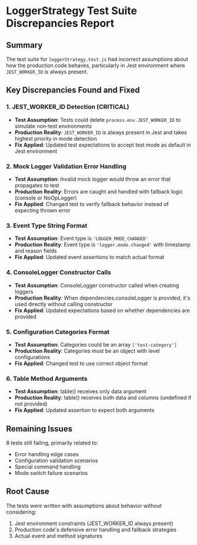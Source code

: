 # LoggerStrategy Test Suite Discrepancies Report

## Summary
The test suite for `loggerStrategy.test.js` had incorrect assumptions about how the production code behaves, particularly in Jest environment where `JEST_WORKER_ID` is always present.

## Key Discrepancies Found and Fixed

### 1. JEST_WORKER_ID Detection (CRITICAL)
- **Test Assumption**: Tests could delete `process.env.JEST_WORKER_ID` to simulate non-test environments
- **Production Reality**: `JEST_WORKER_ID` is always present in Jest and takes highest priority in mode detection
- **Fix Applied**: Updated test expectations to accept test mode as default in Jest environment

### 2. Mock Logger Validation Error Handling
- **Test Assumption**: Invalid mock logger would throw an error that propagates to test
- **Production Reality**: Errors are caught and handled with fallback logic (console or NoOpLogger)
- **Fix Applied**: Changed test to verify fallback behavior instead of expecting thrown error

### 3. Event Type String Format
- **Test Assumption**: Event type is `'LOGGER_MODE_CHANGED'`
- **Production Reality**: Event type is `'logger.mode.changed'` with timestamp and reason fields
- **Fix Applied**: Updated event assertions to match actual format

### 4. ConsoleLogger Constructor Calls
- **Test Assumption**: ConsoleLogger constructor called when creating loggers
- **Production Reality**: When dependencies.consoleLogger is provided, it's used directly without calling constructor
- **Fix Applied**: Updated expectations based on whether dependencies are provided

### 5. Configuration Categories Format
- **Test Assumption**: Categories could be an array `['test-category']`
- **Production Reality**: Categories must be an object with level configurations
- **Fix Applied**: Changed test to use correct object format

### 6. Table Method Arguments
- **Test Assumption**: table() receives only data argument
- **Production Reality**: table() receives both data and columns (undefined if not provided)
- **Fix Applied**: Updated assertion to expect both arguments

## Remaining Issues
8 tests still failing, primarily related to:
- Error handling edge cases
- Configuration validation scenarios
- Special command handling
- Mode switch failure scenarios

## Root Cause
The tests were written with assumptions about behavior without considering:
1. Jest environment constraints (JEST_WORKER_ID always present)
2. Production code's defensive error handling and fallback strategies
3. Actual event and method signatures